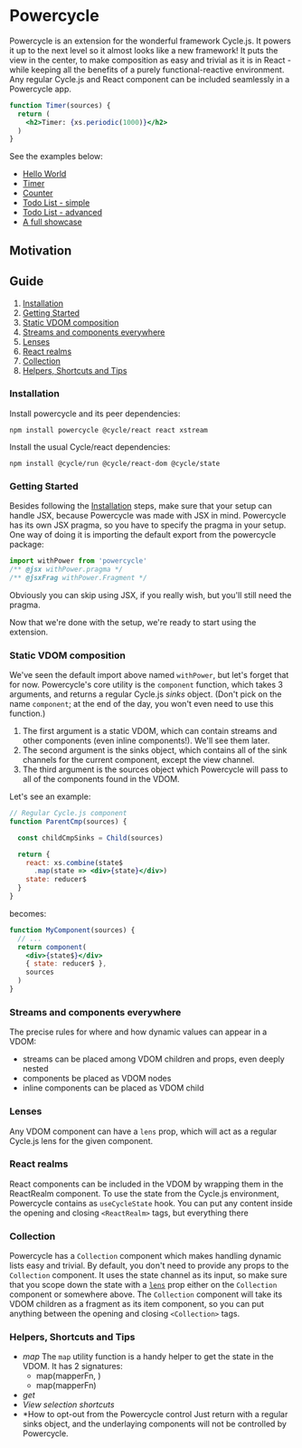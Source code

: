 # Powercycle

Powercycle is an extension for the wonderful framework Cycle.js. It powers it up to the next level so it almost looks like a new framework! It puts the view in the center, to make composition as easy and trivial as it is in React - while keeping all the benefits of a purely functional-reactive environment. Any regular Cycle.js and React component can be included seamlessly in a Powercycle app.

```jsx
function Timer(sources) {
  return (
    <h2>Timer: {xs.periodic(1000)}</h2>
  )
}
```

See the examples below:
* [Hello World](https://codesandbox.io/s/94n4j2vxmw)
* [Timer](https://codesandbox.io/s/1znx4w2xwq)
* [Counter](https://codesandbox.io/s/5w53z5401p)
* [Todo List - simple](https://codesandbox.io/s/n7m44yjo0j)
* [Todo List - advanced](https://codesandbox.io/s/2wv3r9ojqp)
* [A full showcase](https://codesandbox.io/s/nkl4y01600)

## Motivation




## Guide

1. [Installation](#installation)
1. [Getting Started](#getting-started)
1. [Static VDOM composition](#static-vdom-composition)
1. [Streams and components everywhere](#streams-and-components-everywhere)
1. [Lenses](#lenses)
1. [React realms](#react-realms)
1. [Collection](#collection)
1. [Helpers, Shortcuts and Tips](#helpers-shortcuts-and-tips)

### Installation

Install powercycle and its peer dependencies:

`npm install powercycle @cycle/react react xstream`

Install the usual Cycle/react dependencies:

`npm install @cycle/run @cycle/react-dom @cycle/state`

### Getting Started

Besides following the [Installation](#installation) steps, make sure that your setup can handle JSX, because Powercycle was made with JSX in mind. Powercycle has its own JSX pragma, so you have to specify the pragma in your setup. One way of doing it is importing the default export from the powercycle package:

```jsx
import withPower from 'powercycle'
/** @jsx withPower.pragma */
/** @jsxFrag withPower.Fragment */
```

Obviously you can skip using JSX, if you really wish, but you'll still need the pragma.

Now that we're done with the setup, we're ready to start using the extension.

### Static VDOM composition

We've seen the default import above named `withPower`, but let's forget that for now. Powercycle's core utility is the `component` function, which takes 3 arguments, and returns a regular Cycle.js _sinks_ object. (Don't pick on the name `component`; at the end of the day, you won't even need to use this function.)

1. The first argument is a static VDOM, which can contain streams and other components (even inline components!). We'll see them later.
1. The second argument is the sinks object, which contains all of the sink channels for the current component, except the view channel.
1. The third argument is the sources object which Powercycle will pass to all of the components found in the VDOM.

Let's see an example:

```jsx
// Regular Cycle.js component
function ParentCmp(sources) {

  const childCmpSinks = Child(sources)

  return {
    react: xs.combine(state$
      .map(state => <div>{state}</div>)
    state: reducer$
  }
}
```

becomes:

```jsx
function MyComponent(sources) {
  // ...
  return component(
    <div>{state$}</div>
    { state: reducer$ },
    sources
  )
}
```

### Streams and components everywhere

The precise rules for where and how dynamic values can appear in a VDOM:
* streams can be placed among VDOM children and props, even deeply nested
* components be placed as VDOM nodes
* inline components can be placed as VDOM child


### Lenses

Any VDOM component can have a `lens` prop, which will act as a regular Cycle.js lens for the given component.

### React realms

React components can be included in the VDOM by wrapping them in the ReactRealm component. To use the state from the Cycle.js environment, Powercycle contains as `useCycleState` hook. You can put any content inside the opening and closing `<ReactRealm>` tags, but everything there 

### Collection

Powercycle has a `Collection` component which makes handling dynamic lists easy and trivial. By default, you don't need to provide any props to the `Collection` component. It uses the state channel as its input, so make sure that you scope down the state with a [`lens`](#lenses) prop either on the `Collection` component or somewhere above. The `Collection` component will take its VDOM children as a fragment as its item component, so you can put anything between the opening and closing `<Collection>` tags.

### Helpers, Shortcuts and Tips

* *map*
  The `map` utility function is a handy helper to get the state in the VDOM. It has 2 signatures:
  * map(mapperFn, <sources>)
  * map(mapperFn)
* *get*
* *View selection shortcuts*
* *How to opt-out from the Powercycle control
  Just return with a regular sinks object, and the underlaying components will not be controlled by Powercycle.

